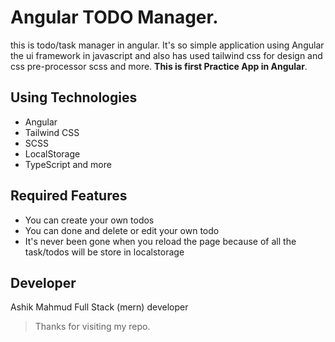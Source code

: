 # Angular TODO Manager.

this is todo/task manager in angular. It's so simple application using Angular the ui framework in javascript and also has used tailwind css for design and css pre-processor scss and more. **This is first Practice App in Angular**.

## Using Technologies

- Angular
- Tailwind CSS
- SCSS
- LocalStorage
- TypeScript and more

## Required Features

- You can create your own todos
- You can done and delete or edit your own todo
- It's never been gone when you reload the page because of all the task/todos will be store in localstorage

## Developer

Ashik Mahmud
Full Stack (mern) developer

> Thanks for visiting my repo.
